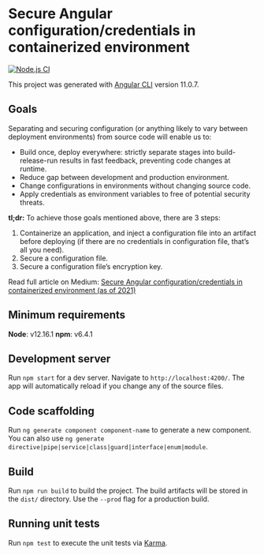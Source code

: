 # Secure Angular configuration/credentials in containerized environment

[![Node.js CI](https://github.com/raksit31667/example-angular-secret-management/actions/workflows/nodejs.yaml/badge.svg)](https://github.com/raksit31667/example-angular-secret-management/actions/workflows/nodejs.yaml)

This project was generated with [Angular CLI](https://github.com/angular/angular-cli) version 11.0.7.

## Goals
Separating and securing configuration (or anything likely to vary between deployment environments) from source code will enable us to:

- Build once, deploy everywhere: strictly separate stages into build-release-run results in fast feedback, preventing code changes at runtime.
- Reduce gap between development and production environment.
- Change configurations in environments without changing source code.
- Apply credentials as environment variables to free of potential security threats.

**tl;dr:** To achieve those goals mentioned above, there are 3 steps:
1. Containerize an application, and inject a configuration file into an artifact before deploying (if there are no credentials in configuration file, that’s all you need).
2. Secure a configuration file.
3. Secure a configuration file’s encryption key.

Read full article on Medium: [Secure Angular configuration/credentials in containerized environment (as of 2021)](https://medium.com/nontechcompany/secure-angular-configuration-credentials-in-containerized-environment-as-of-2021-a7f36ed676ed)

## Minimum requirements
**Node**: v12.16.1
**npm**: v6.4.1

## Development server

Run `npm start` for a dev server. Navigate to `http://localhost:4200/`. The app will automatically reload if you change any of the source files.

## Code scaffolding

Run `ng generate component component-name` to generate a new component. You can also use `ng generate directive|pipe|service|class|guard|interface|enum|module`.

## Build

Run `npm run build` to build the project. The build artifacts will be stored in the `dist/` directory. Use the `--prod` flag for a production build.

## Running unit tests

Run `npm test` to execute the unit tests via [Karma](https://karma-runner.github.io).
